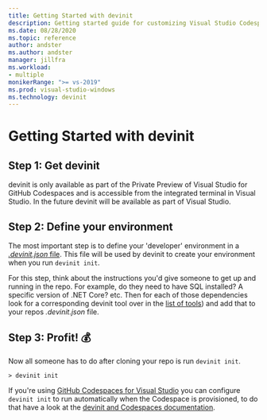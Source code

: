 ```yaml
---
title: Getting Started with devinit
description: Getting started guide for customizing Visual Studio Codespaces for Visual Studio 2019 with devinit.
ms.date: 08/28/2020
ms.topic: reference
author: andster
ms.author: andster
manager: jillfra
ms.workload:
- multiple
monikerRange: ">= vs-2019"
ms.prod: visual-studio-windows
ms.technology: devinit
---
```

# Getting Started with devinit

## Step 1: Get devinit

devinit is only available as part of the Private Preview of Visual Studio for GitHub Codespaces and is accessible from the integrated terminal in Visual Studio. In the future devinit will be available as part of Visual Studio.

## Step 2: Define your environment

The most important step is to define your 'developer' environment in a [_.devinit.json_ file](devinit-json.md). This file will be used by devinit to create your environment when you run `devinit init`.

For this step, think about the instructions you'd give someone to get up and running in the repo. For example, do they need to have SQL installed? A specific version of .NET Core? etc. Then for each of those dependencies look for a corresponding devinit tool over in the [list of tools](devinit-tool-list.md)) and add that to your repos _.devinit.json_ file.

## Step 3: Profit! 💰

Now all someone has to do after cloning your repo is run `devinit init`.

```batch
> devinit init
```

If you're using [GitHub Codespaces for Visual Studio](https://visualstudio.microsoft.com/services/visual-studio-codespaces/) you can configure `devinit init` to run automatically when the Codespace is provisioned, to do that have a look at the [devinit and Codespaces documentation](devinit-and-codespaces.md).
